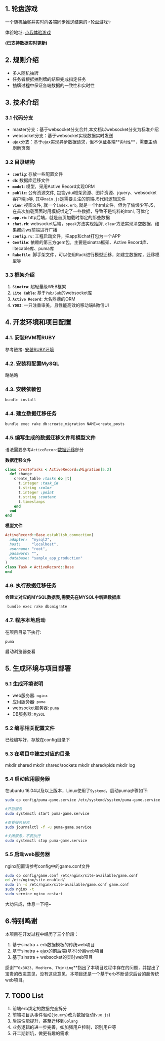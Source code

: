 ## 1. 轮盘游戏

一个随机抽奖并实时向各端同步推送结果的♂轮盘游戏✨

体验地址: [点我体验游戏](http://118.25.177.136/)

**(已支持数据实时更新)**

## 2. 规则介绍

- 多人随机抽牌
- 任务者根据抽到牌的结果完成指定任务
- 抽牌过程中保证各端数据的一致性和实时性

## 3. 技术介绍


### 3.1 代码分支

- master分支：基于websocket分支合并,本文档以websocket分支为标准介绍
- websocket分支：基于websocket实现数据实时发送
- ajax分支：基于ajax实现异步数据请求，但不保证各端**`实时性`**，需要主动刷新页面

### 3.2 目录结构

- **`config`**: 存放一些配置文件
- **`db`**: 数据库迁移文件
- **`model`**: 模型，采用Active Record实现ORM
- **`public`**: 公有资源文件, 包含ydui框架资源、图片资源、jquery、websocket客户端js等, 其中`main.js`是需要关注的前端JS代码逻辑文件
- **`view`**: 视图文件, 就一个`index.erb`, 就是一个html文件，但为了偷懒少写JS，在首次加载页面时用模板绑定了一些数据，导致不是纯粹的html, 可优化
- **`app.rb`**: http后端，就是首页加载时绑定的那些数据
- **`chat.rb`**: websocket后端，`speak`方法实现抽牌, `clear`方法实现清空数据，结果都向ws前端进行广播
- **`config.ru`**: 工程启动文件，把app和chat打包为一个APP
- **`Gemfile`**: 依赖的第三方gem包，主要是sinatra框架、Active Record库、litecable库、puma库
- **`Rakefile`**: 脚手架文件，可以使用Rack进行模型迁移，如建立数据库，迁移模型等

### 3.3 框架介绍

1. **`Sinatra`**: 超轻量级WEB框架
2. **`Lite Cable`**: 基于`Pub/Sub`的websocket库
3. **`Active Record`**: 大名鼎鼎的ORM
4. **`YDUI`**: 一只注重审美，且性能高效的移动端&微信UI

## 4. 开发环境和项目配置

### 4.1. 安装RVM和RUBY

参考链接: [安装RUBY环境](https://ruby-china.org/wiki/deploy-rails-on-ubuntu-server)

### 4.2. 安装和配置MySQL

略略略

### 4.3. 安装依赖包

```bash
bundle install
```

### 4.4. 建立数据迁移任务

```bash
bundle exec rake db:create_migration NAME=create_posts
```

### 4.5.编写生成的数据迁移文件和模型文件

语法需要参考`ActiceRecord`[数据迁移](https://ruby-china.github.io/rails-guides/active_record_migrations.html)部分

**数据迁移文件**

```ruby
class CreateTasks < ActiveRecord::Migration[5.2]
  def change
    create_table :tasks do |t|
      t.integer :task_id 
      t.string :color
      t.integer :point
      t.string :content
      t.timestamps
    end
  end
end
```

**模型文件**

```ruby
ActiveRecord::Base.establish_connection(
  adapter:  "mysql2",
  host:     "localhost",
  username: "root",
  password: "",
  database: "sample_app_production"
)
class Task < ActiveRecord::Base 
end
```

### 4.6. 执行数据迁移任务

**会建立对应的MYSQL数据表,需要先在MYSQL中新建数据库**

```bash
 bundle exec rake db:migrate
```

### 4.7. 程序本地启动

在项目目录下执行:

```
puma
```

启动浏览器查看

## 5. 生成环境与项目部署

### 5.1 生成环境说明

- web服务器: `nginx`
- 应用服务器: `puma`
- websocket服务器: `puma`
- DB服务器: `MySQL`

### 5.2 编写相关配置文件

已经编写好，存放在config目录下

### 5.3 在项目中建立对应的目录

mkdir shared
mkdir shared/sockets
mkdir shared/pids
mkdir log

### 5.4 启动应用服务器

在ubuntu 16.04以及以上版本，Linux使用了`Systemd`，启动puma步骤如下:

```bash
sudo cp config/puma-game.service /etc/systemd/system/puma-game.service

#开启服务
sudo systemctl start puma-game.service

#查看服务日志
sudo journalctl -f -u puma-game.service

#关闭服务，不要执行
sudo systemctl stop puma-game.service
```

### 5.5 启动web服务器

nginx配置请参考config中的game.conf文件

```bash
sudo cp config/game.conf /etc/nginx/site-available/game.conf
cd /etc/nginx/site-enabled/
sudo ln -s /etc/nginx/site-available/game.conf game.conf
sudo nginx -t
sudo service nginx restart
```

大功告成，休息一下吧~

## 6.特别鸣谢

本项目在开发过程中经历了三个阶段：

1. 基于sinatra + erb数据模板的传统web项目
2. 基于sinatra + ajax的前后端(基本)分离web项目
3. 基于sinatra + websocket的实时web项目

感谢**`0x8023`、`MoeHero`、`Thinking`**指出了本项目过程中存在的问题，并提出了宝贵的改进意见，没有这些意见，本项目还是一个基于erb不断请求后台的超传统web项目。

## 7. TODO List

1. 前端erb绑定的数据完全拆分
2. 前端项目从事件驱动(`jquery`)改为数据驱动(`vue.js`)
3. 后端性能提升，甚至迁移到`Golang`
4. 业务逻辑的进一步完善，如加强用户控制，识别用户等
5. 开二期新坑，做更有趣的需求
